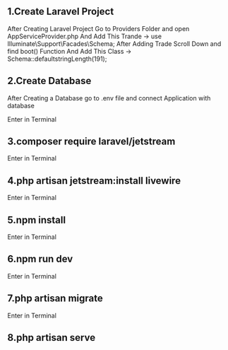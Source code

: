 ## 1.Create Laravel Project

After Creating Laravel Project
Go to Providers Folder and open AppServiceProvider.php
And Add This Trande -> use Illuminate\Support\Facades\Schema;
After Adding Trade Scroll Down and find boot() Function
And Add This Class -> Schema::defaultstringLength(191);

## 2.Create Database

After Creating a Database
go to .env file and connect Application with database

Enter in Terminal 
## 3.composer require laravel/jetstream

Enter in Terminal
## 4.php artisan jetstream:install livewire

Enter in Terminal
## 5.npm install

Enter in Terminal
## 6.npm run dev

Enter in Terminal
## 7.php artisan migrate

Enter in Terminal
## 8.php artisan serve
